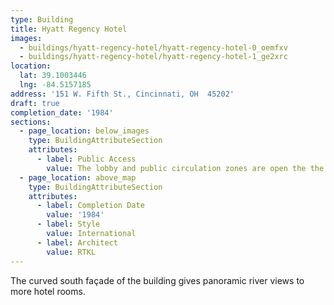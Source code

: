 ```yaml
---
type: Building
title: Hyatt Regency Hotel
images:
  - buildings/hyatt-regency-hotel/hyatt-regency-hotel-0_oemfxv
  - buildings/hyatt-regency-hotel/hyatt-regency-hotel-1_ge2xrc
location:
  lat: 39.1003446
  lng: -84.5157185
address: '151 W. Fifth St., Cincinnati, OH  45202'
draft: true
completion_date: '1984'
sections:
  - page_location: below_images
    type: BuildingAttributeSection
    attributes:
      - label: Public Access
        value: The lobby and public circulation zones are open the the public.
  - page_location: above_map
    type: BuildingAttributeSection
    attributes:
      - label: Completion Date
        value: '1984'
      - label: Style
        value: International
      - label: Architect
        value: RTKL
---
```


The curved south façade of the building gives panoramic river views to more hotel rooms.
